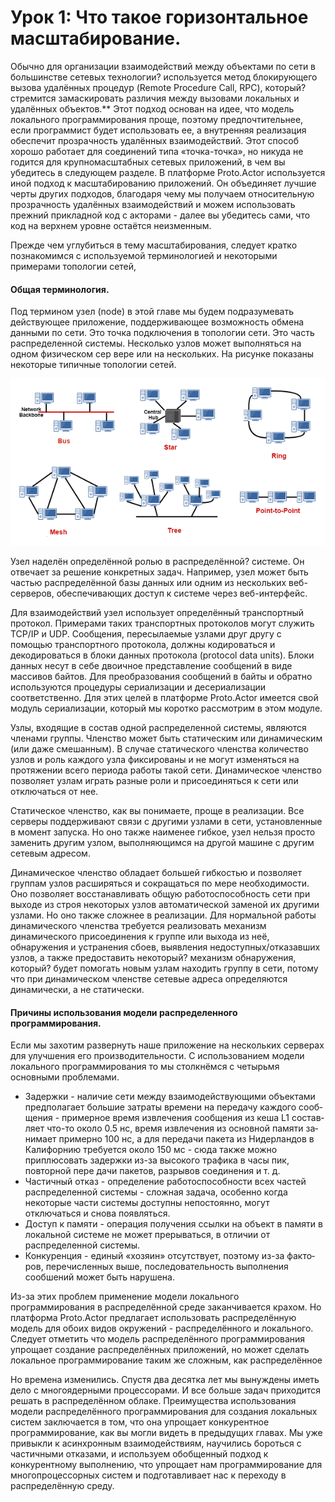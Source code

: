 # Урок 1: Что такое горизонтальное масштабирование.

Обычно для организации взаимодействий между объектами по сети в большинстве сетевых технологии? используется метод блокирующего вызова удалённых процедур (Remote Procedure Call, RPC), который? стремится замаскировать различия между вызовами локальных и удалённых объектов.** Этот подход основан на идее, что модель локального программирования проще, поэтому предпочтительнее, если программист будет использовать ее, а внутренняя реализация обеспечит прозрачность удалённых взаимодействий. Этот способ хорошо работает для соединений типа «точка-точка», но никуда не годится для крупномасштабных сетевых приложений, в чем вы убедитесь в следующем разделе. В платформе Proto.Actor используется иной подход к масштабированию приложений. Он объединяет лучшие черты других подходов, благодаря чему мы получаем относительную прозрачность удалённых взаимодействий и можем использовать прежний прикладной код с акторами - далее вы убедитесь сами, что код на верхнем уровне остаётся неизменным.

Прежде чем углубиться в тему масштабирования, следует кратко познакомимся с используемой терминологией и некоторыми примерами топологии сетей,

#### Общая терминология.

Под термином узел (node) в этой главе мы будем подразумевать действующее приложение, поддерживающее возможность обмена данными по сети. Это точка подключения в топологии сети. Это часть распределенной системы. Несколько узлов может выполняться на одном физическом сер вере или на нескольких. На рисунке показаны некоторые типичные топологии сетей.

![](images/7_1_1.png)

Узел наделён определённой ролью в распределённой? системе. Он отвечает за решение конкретных задач. Например, узел может быть частью распределённой базы данных или одним из нескольких веб-серверов, обеспечивающих доступ к системе через веб-интерфейс.

Для взаимодействий узел использует определённый транспортный протокол. Примерами таких транспортных протоколов могут служить TCP/IP и UDP. Сообщения, пересылаемые узлами друг другу с помощью транспортного протокола, должны кодироваться и декодироваться в блоки данных протокола (protocol data units). Блоки данных несут в себе двоичное представление сообщений в виде массивов байтов. Для преобразования сообщений в байты и обратно используются процедуры сериализации и десериализации соответственно. Для этих целей в платформе Proto.Actor имеется свой модуль сериализации, который мы коротко рассмотрим в этом модуле.

Узлы, входящие в состав одной распределенной системы, являются членами группы. Членство может быть статическим или динамическим (или даже смешанным). В случае статического членства количество узлов и роль каждого узла фиксированы и не могут изменяться на протяжении всего периода работы такой сети. Динамическое членство позволяет узлам играть разные роли и присоединяться к сети или отключаться от нее.

Статическое членство, как вы понимаете, проще в реализации. Все серверы поддерживают связи с другими узлами в сети, установленные в момент запуска. Но оно также наименее гибкое, узел нельзя просто заменить другим узлом, выполняющимся на другой машине с другим сетевым адресом.

Динамическое членство обладает большей гибкостью и позволяет группам узлов расширяться и сокращаться по мере необходимости. Оно позволяет восстанавливать общую работоспособность сети при выходе из строя некоторых узлов автоматической заменой их другими узлами. Но оно также сложнее в реализации. Для нормальной работы динамического членства требуется реализовать механизм динамического присоединения к группе или выхода из неё, обнаружения и устранения сбоев, выявления недоступных/отказавших узлов, а также предоставить некоторый? механизм обнаружения, который? будет помогать новым узлам находить группу в сети, потому что при динамическом членстве сетевые адреса определяются динамически, а не статически.

#### Причины использования модели распределенного программирования.

Если мы захотим развернуть наше приложение на нескольких серверах для улучшения его производительности. С использованием модели локального программирования то мы столкнёмся с четырьмя основными проблемами.

- Задержки - наличие сети между взаимодействующими объектами предполагает большие затраты времени на передачу каждого сооб­щения - примерное время извлечения сообщения из кеша L1 состав­ ляет что-то около 0.5 нс, время извлечения из основной памяти за­нимает примерно 100 нс, а для передачи пакета из Нидерландов в Калифорнию требуется около 150 мс - сюда также можно приплюсо­вать задержки из-за высокого трафика в часы пик, повторной пере­ дачи пакетов, разрывов соединения и т. д.
- Частичный отказ - определение работоспособности всех частей рас­пределенной системы - сложная задача, особенно когда некоторые части системы доступны непостоянно, могут отключаться и снова появляться.
- Доступ к памяти - операция получения ссылки на объект в памяти в локальной системе не может прерываться, в отличии от распределенной системы.
- Конкуренция - единый «хозяин» отсутствует, поэтому из-за факто­ров, перечисленных выше, последовательность выполнения сообшений может быть нарушена.

Из-за этих проблем применение модели локального программирования в распределённой среде заканчивается крахом. Но платформа Proto.Actor предлагает использовать распределённую модель для обоих видов окружений - распределённого и локального. Следует отметить что модель распределённого программирования упрощает создание распределённых приложений, но может сделать локальное программирование таким же сложным, как распределённое

Но времена изменились. Спустя два десятка лет мы вынуждены иметь дело с многоядерными процессорами. И все больше задач приходится решать в распределённом облаке. Преимущества использования модели распределённого программирования для создания локальных систем заключается в том, что она упрощает конкурентное программирование, как вы могли видеть в предыдущих главах. Мы уже привыкли к асинхронным взаимодействиям, научились бороться с частичными отказами, и используем обобщенный подход к конкурентному выполнению, что упрощает нам программирование для многопроцессорных систем и подготавливает нас к переходу в распределённую среду.